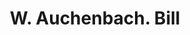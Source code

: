 ---
doi: 10.7916/D81G1ZC2
date_other: '1870'
date_other_textual: '1870'
form: printed ephemera
genre:
- Invoices
name:
- W. Auchenbach
object_in_context_url: https://biggert.cul.columbia.edu/items/view/ave_biggert_01504
subject_hierarchical_geographic:
- Pottstown, Pennsylvania, United States
subject_name:
- W. Auchenbach
title: W. Auchenbach. Bill
sort_title: W. Auchenbach. Bill
call_number: ave_biggert_01504
coordinates:
- 40.249722222222225,-75.64027777777778
pid: ave_biggert_01504
identifiers: ave_biggert_01504
thumbnail: https://derivativo-3.library.columbia.edu/iiif/2/ldpd:344037/full/!256,256/0/native.jpg
permalink: "/items/ave_biggert_01504/"
layout: iiif-image-page
---